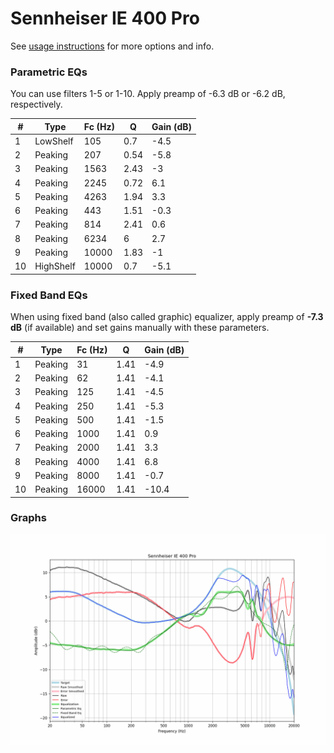 # Sennheiser IE 400 Pro
See [usage instructions](https://github.com/jaakkopasanen/AutoEq#usage) for more options and info.

### Parametric EQs
You can use filters 1-5 or 1-10. Apply preamp of -6.3 dB or -6.2 dB, respectively.

|   # | Type      |   Fc (Hz) |    Q |   Gain (dB) |
|-----|-----------|-----------|------|-------------|
|   1 | LowShelf  |       105 | 0.7  |        -4.5 |
|   2 | Peaking   |       207 | 0.54 |        -5.8 |
|   3 | Peaking   |      1563 | 2.43 |        -3   |
|   4 | Peaking   |      2245 | 0.72 |         6.1 |
|   5 | Peaking   |      4263 | 1.94 |         3.3 |
|   6 | Peaking   |       443 | 1.51 |        -0.3 |
|   7 | Peaking   |       814 | 2.41 |         0.6 |
|   8 | Peaking   |      6234 | 6    |         2.7 |
|   9 | Peaking   |     10000 | 1.83 |        -1   |
|  10 | HighShelf |     10000 | 0.7  |        -5.1 |

### Fixed Band EQs
When using fixed band (also called graphic) equalizer, apply preamp of **-7.3 dB** (if available) and set gains manually with these parameters.

|   # | Type    |   Fc (Hz) |    Q |   Gain (dB) |
|-----|---------|-----------|------|-------------|
|   1 | Peaking |        31 | 1.41 |        -4.9 |
|   2 | Peaking |        62 | 1.41 |        -4.1 |
|   3 | Peaking |       125 | 1.41 |        -4.5 |
|   4 | Peaking |       250 | 1.41 |        -5.3 |
|   5 | Peaking |       500 | 1.41 |        -1.5 |
|   6 | Peaking |      1000 | 1.41 |         0.9 |
|   7 | Peaking |      2000 | 1.41 |         3.3 |
|   8 | Peaking |      4000 | 1.41 |         6.8 |
|   9 | Peaking |      8000 | 1.41 |        -0.7 |
|  10 | Peaking |     16000 | 1.41 |       -10.4 |

### Graphs
![](./Sennheiser%20IE%20400%20Pro.png)
